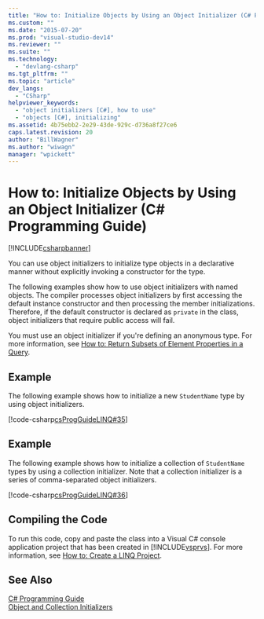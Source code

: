```yaml
---
title: "How to: Initialize Objects by Using an Object Initializer (C# Programming Guide) | Microsoft Docs"
ms.custom: ""
ms.date: "2015-07-20"
ms.prod: "visual-studio-dev14"
ms.reviewer: ""
ms.suite: ""
ms.technology: 
  - "devlang-csharp"
ms.tgt_pltfrm: ""
ms.topic: "article"
dev_langs: 
  - "CSharp"
helpviewer_keywords: 
  - "object initializers [C#], how to use"
  - "objects [C#], initializing"
ms.assetid: 4b75ebb2-2e29-43de-929c-d736a8f27ce6
caps.latest.revision: 20
author: "BillWagner"
ms.author: "wiwagn"
manager: "wpickett"
---
```

# How to: Initialize Objects by Using an Object Initializer (C# Programming Guide)
[!INCLUDE[csharpbanner](../../../includes/csharpbanner.md)]

You can use object initializers to initialize type objects in a declarative manner without explicitly invoking a constructor for the type.  
  
 The following examples show how to use object initializers with named objects. The compiler processes object initializers by first accessing the default instance constructor and then processing the member initializations. Therefore, if the default constructor is declared as `private` in the class, object initializers that require public access will fail.  
  
 You must use an object initializer if you're defining an anonymous type. For more information, see [How to: Return Subsets of Element Properties in a Query](../../../csharp/programming-guide/classes-and-structs/how-to-return-subsets-of-element-properties-in-a-query.md).  
  
## Example  
 The following example shows how to initialize a new `StudentName` type by using object initializers.  
  
 [!code-csharp[csProgGuideLINQ#35](../../../samples/snippets/csharp/VS_Snippets_VBCSharp/csProgGuideLINQ/CS/csRef30LangFeatures_2.cs#35)]  
  
## Example  
 The following example shows how to initialize a collection of `StudentName` types by using a collection initializer. Note that a collection initializer is a series of comma-separated object initializers.  
  
 [!code-csharp[csProgGuideLINQ#36](../../../samples/snippets/csharp/VS_Snippets_VBCSharp/csProgGuideLINQ/CS/csRef30LangFeatures_2.cs#36)]  
  
## Compiling the Code  
 To run this code, copy and paste the class into a Visual C# console application project that has been created in [!INCLUDE[vsprvs](../../../includes/vsprvs-md.md)]. For more information, see [How to: Create a LINQ Project](http://msdn.microsoft.com/library/a929e653-09a3-44be-881f-68ca33f192b2).  
  
## See Also  
 [C# Programming Guide](../../../csharp/programming-guide/index.md)   
 [Object and Collection Initializers](../../../csharp/programming-guide/classes-and-structs/object-and-collection-initializers.md)